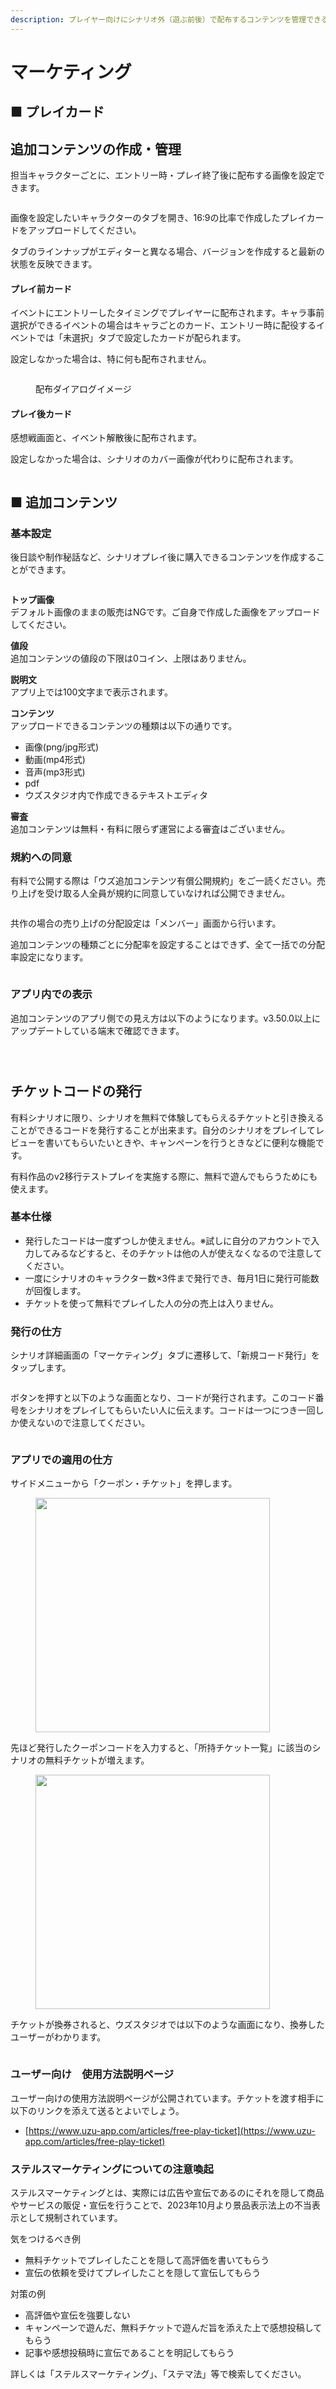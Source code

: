 ```yaml
---
description: プレイヤー向けにシナリオ外（遊ぶ前後）で配布するコンテンツを管理できる画面です。
---
```


# マーケティング

## ■ プレイカード

## 追加コンテンツの作成・管理

担当キャラクターごとに、エントリー時・プレイ終了後に配布する画像を設定できます。

<figure><img src="../packages/ja/.gitbook/assets/image (177).png" alt=""><figcaption></figcaption></figure>

画像を設定したいキャラクターのタブを開き、16:9の比率で作成したプレイカードをアップロードしてください。

タブのラインナップがエディターと異なる場合、バージョンを作成すると最新の状態を反映できます。



#### プレイ前カード

イベントにエントリーしたタイミングでプレイヤーに配布されます。キャラ事前選択ができるイベントの場合はキャラごとのカード、エントリー時に配役するイベントでは「未選択」タブで設定したカードが配られます。

設定しなかった場合は、特に何も配布されません。

<figure><img src="../packages/ja/.gitbook/assets/image (180).png" alt=""><figcaption><p>配布ダイアログイメージ</p></figcaption></figure>

#### プレイ後カード

感想戦画面と、イベント解散後に配布されます。

設定しなかった場合は、シナリオのカバー画像が代わりに配布されます。

<figure><img src="../packages/ja/.gitbook/assets/image (181).png" alt=""><figcaption></figcaption></figure>



## ■ 追加コンテンツ

### 基本設定

後日談や制作秘話など、シナリオプレイ後に購入できるコンテンツを作成することができます。

<figure><img src="../packages/ja/.gitbook/assets/image (3) (1) (1) (1) (1) (1) (1) (1) (1) (1) (1) (1) (1).png" alt=""><figcaption></figcaption></figure>

**トップ画像**\
デフォルト画像のままの販売はNGです。ご自身で作成した画像をアップロードしてください。

**値段**\
追加コンテンツの値段の下限は0コイン、上限はありません。

**説明文**\
アプリ上では100文字まで表示されます。

**コンテンツ**\
アップロードできるコンテンツの種類は以下の通りです。

* 画像(png/jpg形式)
* 動画(mp4形式)
* 音声(mp3形式)
* pdf
* ウズスタジオ内で作成できるテキストエディタ

**審査**\
追加コンテンツは無料・有料に限らず運営による審査はございません。



### 規約への同意

有料で公開する際は「ウズ追加コンテンツ有償公開規約」をご一読ください。売り上げを受け取る人全員が規約に同意していなければ公開できません。

<figure><img src="../packages/ja/.gitbook/assets/image (100).png" alt=""><figcaption></figcaption></figure>

共作の場合の売り上げの分配設定は「メンバー」画面から行います。

追加コンテンツの種類ごとに分配率を設定することはできず、全て一括での分配率設定になります。

<figure><img src="../packages/ja/.gitbook/assets/image (101).png" alt=""><figcaption></figcaption></figure>

### アプリ内での表示

追加コンテンツのアプリ側での見え方は以下のようになります。v3.50.0以上にアップデートしている端末で確認できます。

<figure><img src="../packages/ja/.gitbook/assets/image (70).png" alt=""><figcaption></figcaption></figure>

<figure><img src="../packages/ja/.gitbook/assets/image (74).png" alt=""><figcaption></figcaption></figure>

<figure><img src="../packages/ja/.gitbook/assets/image (75).png" alt=""><figcaption></figcaption></figure>

## チケットコードの発行

有料シナリオに限り、シナリオを無料で体験してもらえるチケットと引き換えることができるコードを発行することが出来ます。自分のシナリオをプレイしてレビューを書いてもらいたいときや、キャンペーンを行うときなどに便利な機能です。　

有料作品のv2移行テストプレイを実施する際に、無料で遊んでもらうためにも使えます。

### 基本仕様

* 発行したコードは一度ずつしか使えません。※試しに自分のアカウントで入力してみるなどすると、そのチケットは他の人が使えなくなるので注意してください。
* 一度にシナリオのキャラクター数×3件まで発行でき、毎月1日に発行可能数が回復します。
* チケットを使って無料でプレイした人の分の売上は入りません。

### 発行の仕方

シナリオ詳細画面の「マーケティング」タブに遷移して、「新規コード発行」をタップします。

<figure><img src="../packages/ja/.gitbook/assets/image (3) (1) (1) (1).png" alt=""><figcaption></figcaption></figure>

ボタンを押すと以下のような画面となり、コードが発行されます。このコード番号をシナリオをプレイしてもらいたい人に伝えます。コードは一つにつき一回しか使えないので注意してください。

<figure><img src="../packages/ja/.gitbook/assets/スクリーンショット 2024-04-15 18.49.19.png" alt=""><figcaption></figcaption></figure>

### アプリでの適用の仕方

サイドメニューから「クーポン・チケット」を押します。

<div align="left" data-full-width="false"><figure><img src="../packages/ja/.gitbook/assets/IMG_2013.png" alt="" width="375"><figcaption></figcaption></figure></div>

先ほど発行したクーポンコードを入力すると、「所持チケット一覧」に該当のシナリオの無料チケットが増えます。

<div align="left"><figure><img src="../packages/ja/.gitbook/assets/IMG_2014.png" alt="" width="375"><figcaption></figcaption></figure></div>

チケットが換券されると、ウズスタジオでは以下のような画面になり、換券したユーザーがわかります。

<figure><img src="../packages/ja/.gitbook/assets/スクリーンショット 2024-04-15 19.00.29.png" alt=""><figcaption></figcaption></figure>

### ユーザー向け　使用方法説明ページ

ユーザー向けの使用方法説明ページが公開されています。チケットを渡す相手に以下のリンクを添えて送るとよいでしょう。

* [https://www.uzu-app.com/articles/free-play-ticket](https://www.uzu-app.com/articles/free-play-ticket)

### ステルスマーケティングについての注意喚起

ステルスマーケティングとは、実際には広告や宣伝であるのにそれを隠して商品やサービスの販促・宣伝を行うことで、2023年10月より景品表示法上の不当表示として規制されています。

気をつけるべき例

* 無料チケットでプレイしたことを隠して高評価を書いてもらう
* 宣伝の依頼を受けてプレイしたことを隠して宣伝してもらう

対策の例

* 高評価や宣伝を強要しない
* キャンペーンで遊んだ、無料チケットで遊んだ旨を添えた上で感想投稿してもらう
* 記事や感想投稿時に宣伝であることを明記してもらう

詳しくは「ステルスマーケティング」、「ステマ法」等で検索してください。
